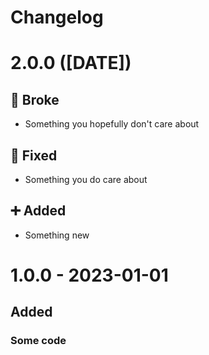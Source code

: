 # Changelog

# 2.0.0 ([DATE])

## 🐣 Broke

- Something you hopefully don't care about

## 🔧 Fixed

- Something you do care about

## ➕ Added

- Something new

# 1.0.0 - 2023-01-01

## Added

### Some code
